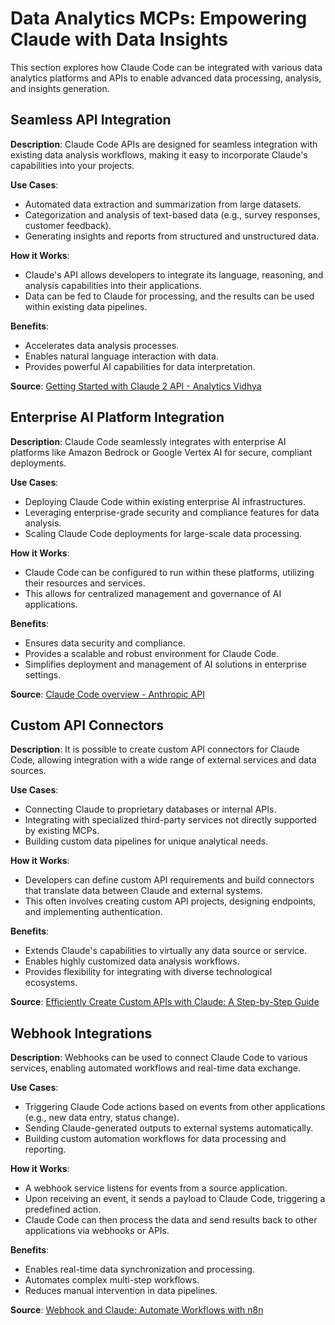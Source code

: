 
# Data Analytics MCPs: Empowering Claude with Data Insights

This section explores how Claude Code can be integrated with various data analytics platforms and APIs to enable advanced data processing, analysis, and insights generation.

## Seamless API Integration

**Description**: Claude Code APIs are designed for seamless integration with existing data analysis workflows, making it easy to incorporate Claude's capabilities into your projects.

**Use Cases**:
*   Automated data extraction and summarization from large datasets.
*   Categorization and analysis of text-based data (e.g., survey responses, customer feedback).
*   Generating insights and reports from structured and unstructured data.

**How it Works**:
*   Claude's API allows developers to integrate its language, reasoning, and analysis capabilities into their applications.
*   Data can be fed to Claude for processing, and the results can be used within existing data pipelines.

**Benefits**:
*   Accelerates data analysis processes.
*   Enables natural language interaction with data.
*   Provides powerful AI capabilities for data interpretation.

**Source**: [Getting Started with Claude 2 API - Analytics Vidhya](https://www.analyticsvidhya.com/blog/2024/01/getting-started-with-claude-api/)

## Enterprise AI Platform Integration

**Description**: Claude Code seamlessly integrates with enterprise AI platforms like Amazon Bedrock or Google Vertex AI for secure, compliant deployments.

**Use Cases**:
*   Deploying Claude Code within existing enterprise AI infrastructures.
*   Leveraging enterprise-grade security and compliance features for data analysis.
*   Scaling Claude Code deployments for large-scale data processing.

**How it Works**:
*   Claude Code can be configured to run within these platforms, utilizing their resources and services.
*   This allows for centralized management and governance of AI applications.

**Benefits**:
*   Ensures data security and compliance.
*   Provides a scalable and robust environment for Claude Code.
*   Simplifies deployment and management of AI solutions in enterprise settings.

**Source**: [Claude Code overview - Anthropic API](https://docs.anthropic.com/en/docs/claude-code/overview)

## Custom API Connectors

**Description**: It is possible to create custom API connectors for Claude Code, allowing integration with a wide range of external services and data sources.

**Use Cases**:
*   Connecting Claude to proprietary databases or internal APIs.
*   Integrating with specialized third-party services not directly supported by existing MCPs.
*   Building custom data pipelines for unique analytical needs.

**How it Works**:
*   Developers can define custom API requirements and build connectors that translate data between Claude and external systems.
*   This often involves creating custom API projects, designing endpoints, and implementing authentication.

**Benefits**:
*   Extends Claude's capabilities to virtually any data source or service.
*   Enables highly customized data analysis workflows.
*   Provides flexibility for integrating with diverse technological ecosystems.

**Source**: [Efficiently Create Custom APIs with Claude: A Step-by-Step Guide](https://www.accio.com/blog/unlocking-the-potential-how-to-create-a-custom-api-with-claude)

## Webhook Integrations

**Description**: Webhooks can be used to connect Claude Code to various services, enabling automated workflows and real-time data exchange.

**Use Cases**:
*   Triggering Claude Code actions based on events from other applications (e.g., new data entry, status change).
*   Sending Claude-generated outputs to external systems automatically.
*   Building custom automation workflows for data processing and reporting.

**How it Works**:
*   A webhook service listens for events from a source application.
*   Upon receiving an event, it sends a payload to Claude Code, triggering a predefined action.
*   Claude Code can then process the data and send results back to other applications via webhooks or APIs.

**Benefits**:
*   Enables real-time data synchronization and processing.
*   Automates complex multi-step workflows.
*   Reduces manual intervention in data pipelines.

**Source**: [Webhook and Claude: Automate Workflows with n8n](https://n8n.io/integrations/webhook/and/claude/)


